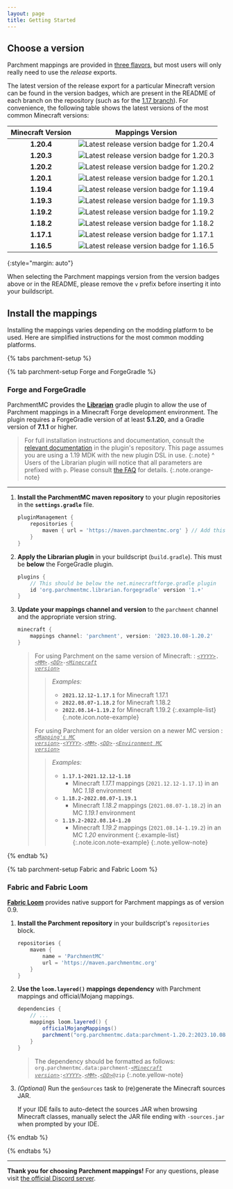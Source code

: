 ```yaml
---
layout: page
title: Getting Started
---
```


## Choose a version

Parchment mappings are provided in [three flavors][exports-info], but most users will only really need to use the _release_ exports.

The latest version of the release export for a particular Minecraft version can be found in the version badges, which are present in the README of each branch on the repository (such as for the [1.17 branch][1.17-branch]). For convenience, the following table shows the latest versions of the most common Minecraft versions:

| Minecraft Version | Mappings Version |
|:-----------------:|:----------------:|
| **1.20.4** | ![Latest release version badge for 1.20.4](https://img.shields.io/maven-metadata/v?color=forestgreen&label=release&metadataUrl=https%3A%2F%2Fldtteam.jfrog.io%2Fartifactory%2Fparchmentmc-internal%2Forg%2Fparchmentmc%2Fdata%2Fparchment-1.20.4%2Fmaven-metadata.xml) |
| **1.20.3** | ![Latest release version badge for 1.20.3](https://img.shields.io/maven-metadata/v?color=forestgreen&label=release&metadataUrl=https%3A%2F%2Fldtteam.jfrog.io%2Fartifactory%2Fparchmentmc-internal%2Forg%2Fparchmentmc%2Fdata%2Fparchment-1.20.3%2Fmaven-metadata.xml) |
| **1.20.2** | ![Latest release version badge for 1.20.2](https://img.shields.io/maven-metadata/v?color=forestgreen&label=release&metadataUrl=https%3A%2F%2Fldtteam.jfrog.io%2Fartifactory%2Fparchmentmc-internal%2Forg%2Fparchmentmc%2Fdata%2Fparchment-1.20.2%2Fmaven-metadata.xml) |
| **1.20.1** | ![Latest release version badge for 1.20.1](https://img.shields.io/maven-metadata/v?color=forestgreen&label=release&metadataUrl=https%3A%2F%2Fldtteam.jfrog.io%2Fartifactory%2Fparchmentmc-internal%2Forg%2Fparchmentmc%2Fdata%2Fparchment-1.20.1%2Fmaven-metadata.xml) |
| **1.19.4** | ![Latest release version badge for 1.19.4](https://img.shields.io/maven-metadata/v?color=forestgreen&label=release&metadataUrl=https%3A%2F%2Fldtteam.jfrog.io%2Fartifactory%2Fparchmentmc-internal%2Forg%2Fparchmentmc%2Fdata%2Fparchment-1.19.4%2Fmaven-metadata.xml) |
| **1.19.3** | ![Latest release version badge for 1.19.3](https://img.shields.io/maven-metadata/v?color=forestgreen&label=release&metadataUrl=https%3A%2F%2Fldtteam.jfrog.io%2Fartifactory%2Fparchmentmc-internal%2Forg%2Fparchmentmc%2Fdata%2Fparchment-1.19.3%2Fmaven-metadata.xml) |
| **1.19.2** | ![Latest release version badge for 1.19.2](https://img.shields.io/maven-metadata/v?color=forestgreen&label=release&metadataUrl=https%3A%2F%2Fldtteam.jfrog.io%2Fartifactory%2Fparchmentmc-internal%2Forg%2Fparchmentmc%2Fdata%2Fparchment-1.19.2%2Fmaven-metadata.xml) |
| **1.18.2** | ![Latest release version badge for 1.18.2](https://img.shields.io/maven-metadata/v?color=forestgreen&label=release&metadataUrl=https%3A%2F%2Fldtteam.jfrog.io%2Fartifactory%2Fparchmentmc-internal%2Forg%2Fparchmentmc%2Fdata%2Fparchment-1.18.2%2Fmaven-metadata.xml) |
| **1.17.1** | ![Latest release version badge for 1.17.1](https://img.shields.io/maven-metadata/v?color=forestgreen&label=release&metadataUrl=https%3A%2F%2Fldtteam.jfrog.io%2Fartifactory%2Fparchmentmc-internal%2Forg%2Fparchmentmc%2Fdata%2Fparchment-1.17.1%2Fmaven-metadata.xml) |
| **1.16.5** | ![Latest release version badge for 1.16.5](https://img.shields.io/maven-metadata/v?color=forestgreen&label=release&metadataUrl=https%3A%2F%2Fldtteam.jfrog.io%2Fartifactory%2Fparchmentmc-internal%2Forg%2Fparchmentmc%2Fdata%2Fparchment-1.16.5%2Fmaven-metadata.xml) |
{:style="margin: auto"}

When selecting the Parchment mappings version from the version badges above or in the README, please remove the `v` prefix before inserting it into your buildscript.

## Install the mappings

Installing the mappings varies depending on the modding platform to be used. Here are simplified instructions for the most common modding platforms.

<!-- 
NOTE: Because of some bug in the jekyll-tabs plugin, reference links ("[link text][link-ref]") do not function correctly.
Until that can be fixed, please use inline links ("[link text](example.com)") in tabs.
-->

{% tabs parchment-setup %}

{% tab parchment-setup Forge and ForgeGradle %}

### Forge and ForgeGradle

ParchmentMC provides the [**Librarian**](https://github.com/ParchmentMC/Librarian) gradle plugin to allow the use of Parchment mappings in a Minecraft Forge development environment. The plugin requires a ForgeGradle version of at least **5.1.20**, and a Gradle version of **7.1.1** or higher.

> For full installation instructions and documentation, consult the [relevant documentation](https://github.com/ParchmentMC/Librarian/blob/dev/docs/FORGEGRADLE.md) in the plugin's repository. This page assumes you are using a 1.19 MDK with the new plugin DSL in use.
{:.note}
^
> Users of the Librarian plugin will notice that all parameters are prefixed with `p`. Please consult [the FAQ](/faq#why-are-my-parameter-names-prefixed-with-p) for details.
{:.note.orange-note}

---

1. **Install the ParchmentMC maven repository** to your plugin repositories in the **`settings.gradle`** file.

    ```gradle
    pluginManagement {
        repositories {
            maven { url = 'https://maven.parchmentmc.org' } // Add this line
        }
    }
    ```

2. **Apply the Librarian plugin** in your buildscript (`build.gradle`). This must be **below** the ForgeGradle plugin.

    ```gradle
    plugins {
        // This should be below the net.minecraftforge.gradle plugin
        id 'org.parchmentmc.librarian.forgegradle' version '1.+'
    }
    ```

3. **Update your mappings channel and version** to the `parchment` channel and the appropriate version string.

    ```gradle
    minecraft {
        mappings channel: 'parchment', version: '2023.10.08-1.20.2'
    }
    ```

    > For using Parchment on the same version of Minecraft:
    > : <code class="version"><u>YYYY</u>.<u>MM</u>.<u>DD</u>-<u>Minecraft version</u></code>
    >
    > > _Examples:_
    > >
    > > - **`2021.12.12-1.17.1`** for Minecraft 1.17.1
    > > - **`2022.08.07-1.18.2`** for Minecraft 1.18.2
    > > - **`2022.08.14-1.19.2`** for Minecraft 1.19.2
    > > {:.example-list}
    > {:.note.icon.note-example}
    >
    > For using Parchment for an older version on a newer MC version
    > : <code class="version"><u>Mapping's MC version</u>-<u>YYYY</u>.<u>MM</u>.<u>DD</u>-<u>Environment MC version</u></code>
    >
    > > _Examples:_
    > >
    > > - **`1.17.1-2021.12.12-1.18`**
    > >   - Minecraft _1.17.1_ mappings (`2021.12.12-1.17.1`) in an MC _1.18_ environment
    > > - **`1.18.2-2022.08.07-1.19.1`**
    > >   - Minecraft _1.18.2_ mappings (`2021.08.07-1.18.2`) in an MC _1.19.1_ environment
    > > - **`1.19.2-2022.08.14-1.20`**
    > >   - Minecraft _1.19.2_ mappings (`2021.08.14-1.19.2`) in an MC _1.20_ environment
    > > {:.example-list}
    > {:.note.icon.note-example}
    {:.note.yellow-note}

{% endtab %}

{% tab parchment-setup Fabric and Fabric Loom %}

### Fabric and Fabric Loom

[**Fabric Loom**](https://github.com/FabricMC/fabric-loom) provides native support for Parchment mappings as of version 0.9.

1. **Install the Parchment repository** in your buildscript's `repositories` block.

    ```gradle
    repositories {
        maven {
            name = 'ParchmentMC'
            url = 'https://maven.parchmentmc.org'
        }
    }
    ```

2. **Use the `loom.layered()` mappings dependency** with Parchment mappings and official/Mojang mappings.

    ```gradle
    dependencies {
        // ...
        mappings loom.layered() {
            officialMojangMappings()
            parchment("org.parchmentmc.data:parchment-1.20.2:2023.10.08@zip")
        }
    }
    ```

    > The dependency should be formatted as follows:
    > <code class="version">org.parchmentmc.data:parchment-<u>Minecraft version</u>:<u>YYYY</u>.<u>MM</u>.<u>DD</u>@zip</code>
    {:.note.yellow-note}

3. _(Optional)_ Run the `genSources` task to (re)generate the Minecraft sources JAR.

    If your IDE fails to auto-detect the sources JAR when browsing Minecraft classes, manually select the JAR file ending with `-sources.jar` when prompted by your IDE.

{% endtab %}

{% endtabs %}

---

**Thank you for choosing Parchment mappings!** For any questions, please visit [the official Discord server](https://discord.parchmentmc.org/).

[1.17-branch]: https://github.com/ParchmentMC/Parchment/tree/versions/1.17.x
[exports-info]: /docs/maven#parchment-exports

<style>

.version u {
    font-style: italic;
}

.version u::before {
    content: "<";
}

.version u::after {
    content: ">";
}

.yellow-note {
    background-color: rgba(247, 235, 90, 0.1);
}

.orange-note {
    background-color: rgba(255, 95, 31, 0.1);
}

.note-example ul {
    padding-left: 1.5rem;
}

.note-example > ul {
    padding-left: 0rem;
    margin-left: -0.55rem;
}

</style>
